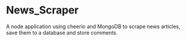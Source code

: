 # News_Scraper
A node application using cheerio and MongoDB to scrape news articles, save them to a database and store comments. 
